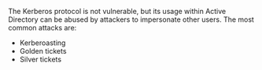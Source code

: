 The Kerberos protocol is not vulnerable, but its usage within Active Directory can be abused by attackers to impersonate other users. The most common attacks are:
- Kerberoasting
- Golden tickets
- Silver tickets